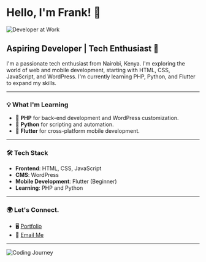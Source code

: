 # Hello, I'm Frank! 👋

![Developer at Work](https://media.giphy.com/media/2IudUHdI075HL02Pkk/giphy.gif?cid=790b76118h6y7of5sjm4da1t7c8mhe981sa7o0gpkmagau4u&ep=v1_gifs_search&rid=giphy.gif&ct=g)

## Aspiring Developer | Tech Enthusiast 🌱

I'm a passionate tech enthusiast from Nairobi, Kenya. I'm exploring the world of web and mobile development, starting with HTML, CSS, JavaScript, and WordPress. I'm currently learning PHP, Python, and Flutter to expand my skills.

---

### 💡 What I'm Learning
- 🔧 **PHP** for back-end development and WordPress customization.
- 🐍 **Python** for scripting and automation.
- 📱 **Flutter** for cross-platform mobile development.

---

### 🛠 Tech Stack
- **Frontend**: HTML, CSS, JavaScript
- **CMS**: WordPress
- **Mobile Development**: Flutter (Beginner)
- **Learning**: PHP and Python

---

### 🌍 Let's Connect.
- 🖥 [Portfolio](https://github.com/frankmash)
- 📧 [Email Me](mailto:.com)

---

![Coding Journey](https://media.giphy.com/media/scZPhLqaVOM1qG4lT9/giphy.gif)
